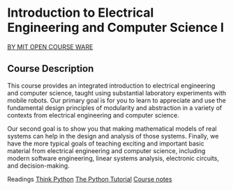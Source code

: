 # Introduction to Electrical Engineering and Computer Science I

[BY MIT OPEN COURSE WARE](https://ocw.mit.edu/courses/electrical-engineering-and-computer-science/6-01sc-introduction-to-electrical-engineering-and-computer-science-i-spring-2011/index.htm)

## Course Description
This course provides an integrated introduction to electrical engineering and computer science, taught using substantial laboratory experiments with mobile robots. Our primary goal is for you to learn to appreciate and use the fundamental design principles of modularity and abstraction in a variety of contexts from electrical engineering and computer science.

Our second goal is to show you that making mathematical models of real systems can help in the design and analysis of those systems. Finally, we have the more typical goals of teaching exciting and important basic material from electrical engineering and computer science, including modern software engineering, linear systems analysis, electronic circuits, and decision-making.

Readings
[Think Python](http://www.greenteapress.com/thinkpython/thinkpython.pdf)
[The Python Tutorial](https://docs.python.org/3/tutorial/index.html)
[Course notes](https://ocw.mit.edu/courses/electrical-engineering-and-computer-science/6-01sc-introduction-to-electrical-engineering-and-computer-science-i-spring-2011/syllabus/MIT6_01SCS11_notes.pdf)
